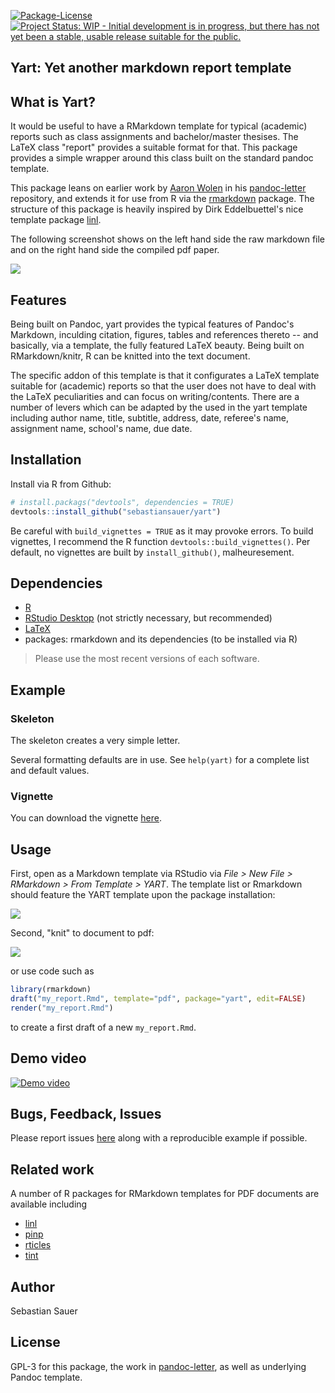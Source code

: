[![Package-License](http://img.shields.io/badge/license-GPL--3-brightgreen.svg?style=flat)](http://www.gnu.org/licenses/gpl-3.0.html) [![Project Status: WIP - Initial development is in progress, but there has not yet been a stable, usable release suitable for the public.](http://www.repostatus.org/badges/latest/wip.svg)](http://www.repostatus.org/#wip)


## Yart: Yet another markdown report template

## What is Yart?

It would be useful to have a RMarkdown template for typical (academic) reports such as class assignments and bachelor/master thesises. The LaTeX class "report" provides a suitable format for that. This package provides a simple wrapper around this class built on the standard pandoc template.

This package leans on earlier work by [Aaron Wolen](http://aaronwolen.com/) in his
[pandoc-letter](https://github.com/aaronwolen/pandoc-letter) repository, and extends it for use from
R via the [rmarkdown](https://cran.r-project.org/package=rmarkdown) package. The structure of this package is heavily inspired by Dirk Eddelbuettel's nice template package [linl](https://github.com/eddelbuettel/linl).


The following screenshot shows on the left hand side the raw markdown file and on the right hand side the compiled pdf paper.

![](https://raw.githubusercontent.com/sebastiansauer/yart/master/docs/yart_screenshot.png)


## Features

Being built on Pandoc, yart provides the typical features of Pandoc's Markdown, inculding citation, figures, tables and references thereto -- and basically, via a template, the fully featured LaTeX beauty. Being built on RMarkdown/knitr, R can be knitted into the text document.

The specific addon of this template is that it configurates a LaTeX template suitable for (academic) reports so that the user does not have to deal with the LaTeX peculiarities and can focus on writing/contents. There are a number of levers which can be adapted by the used in the yart template including author name, title, subtitle, address, date, referee's name, assignment name, school's name, due date.



## Installation

Install via R from Github:

```r
# install.packags("devtools", dependencies = TRUE)
devtools::install_github("sebastiansauer/yart")
```



Be careful with `build_vignettes = TRUE` as it may provoke errors. To build vignettes, I recommend the R function `devtools::build_vignettes()`. Per default, no vignettes are built by `install_github()`, malheuresement.

## Dependencies

- [R](https://cran.r-project.org/) 
- [RStudio Desktop](https://www.rstudio.com/products/rstudio/download/) (not strictly necessary, but recommended)
- [LaTeX](https://www.latex-project.org/get/)
- packages: rmarkdown and its dependencies (to be installed via R)


>   Please use the most recent versions of each software.



## Example

### Skeleton

The skeleton creates a very simple letter.

Several formatting defaults are in use. See `help(yart)` for a
complete list and default values.


### Vignette


You can download the vignette [here](https://github.com/sebastiansauer/yart/raw/master/vignettes/examples/yart.pdf).



## Usage

First, open as a Markdown template via RStudio via *File > New File > RMarkdown > From Template > YART*. The template list or Rmarkdown should feature the YART template upon the package installation:


![](https://raw.githubusercontent.com/sebastiansauer/yart/master/docs/yart_template_rstudio.png)


Second, "knit" to document to pdf:

![](https://raw.githubusercontent.com/sebastiansauer/yart/master/docs/knit_to_yart.png)


or use code such as

```r
library(rmarkdown)
draft("my_report.Rmd", template="pdf", package="yart", edit=FALSE)
render("my_report.Rmd")
```

to create a first draft of a new `my_report.Rmd`.    


## Demo video

[![Demo video](https://raw.githubusercontent.com/sebastiansauer/yart/master/docs/video_thumbnail.png)](https://www.youtube.com/watch?v=pGnOlXur_D4&feature=youtu.be)


## Bugs, Feedback, Issues

Please report issues [here](https://github.com/sebastiansauer/yart/issues) along with a reproducible example if possible.


## Related work

A number of R packages for RMarkdown templates for PDF documents are available including

- [linl](https://github.com/cran/linl)
- [pinp](http://dirk.eddelbuettel.com/code/pinp.html)
- [rticles](https://github.com/rstudio/rticles)
- [tint](https://cran.r-project.org/web/packages/tint/index.html)


## Author

Sebastian Sauer



## License

GPL-3 for this package, the work in [pandoc-letter](https://github.com/aaronwolen/pandoc-letter),
as well as underlying Pandoc template.
